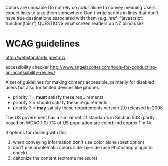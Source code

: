 Colors are unusable	Do not rely on color alone to convey meaning
		Users expect links to take them somewhere	Don't write scripts in links that don't have true destinations associated with them (e.g. href="javascript: function(this)")
	QUESTIONS
		what screen readers do NZ blind use?

# WCAG guidelines

http://webstandards.govt.nz/

accessibility checker http://www.angelacolter.com/tools-for-conducting-an-accessibility-review/

A set of guidelines for making content accessible, primarily for disabled users but also for limited devices like phones

-   priority 1 = **must** satisfy these requirements
-   priority 2 = should satisfy these requirements
-   priority 3 = **may** satisfy these requirements
	version 2.0 released in 2008

The US government has a similar set of standards in Section 508 (partly based on WCAG 1.0)
7% of US population are colorblind approx 1 in 14

3 options for dealing with this

1. when conveying information don't use color alone (best option)
2. don't use problematic colors side-by-side (use Photoshop plugin to check)
3. daltonize the content (extreme measure)
